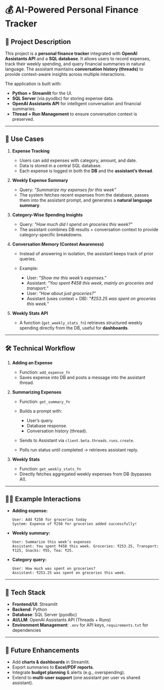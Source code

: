 
# 💰 AI-Powered Personal Finance Tracker

## 📖 Project Description

This project is a **personal finance tracker** integrated with **OpenAI Assistants API** and a **SQL database**.
It allows users to record expenses, track their weekly spending, and query financial summaries in natural language.
The assistant maintains **conversation history (threads)** to provide context-aware insights across multiple interactions.

The application is built with:

* **Python + Streamlit** for the UI.
* **SQL Server** (via pyodbc) for storing expense data.
* **OpenAI Assistants API** for intelligent conversation and financial summaries.
* **Thread + Run Management** to ensure conversation context is preserved.

---

## 🎯 Use Cases

1. **Expense Tracking**

   * Users can add expenses with category, amount, and date.
   * Data is stored in a central SQL database.
   * Each expense is logged in both the **DB** and the **assistant’s thread**.

2. **Weekly Expense Summary**

   * Query: *"Summarize my expenses for this week"*
   * The system fetches recent expenses from the database, passes them into the assistant prompt, and generates a **natural language summary**.

3. **Category-Wise Spending Insights**

   * Query: *"How much did I spend on groceries this week?"*
   * The assistant combines DB results + conversation context to provide category-specific breakdowns.

4. **Conversation Memory (Context Awareness)**

   * Instead of answering in isolation, the assistant keeps track of prior queries.
   * Example:

     * User: *"Show me this week’s expenses."*
     * Assistant: *"You spent ₹458 this week, mainly on groceries and transport."*
     * User: *"How about just groceries?"*
     * Assistant (uses context + DB): *"₹253.25 was spent on groceries this week."*

5. **Weekly Stats API**

   * A function (`get_weekly_stats_fn`) retrieves structured weekly spending directly from the DB, useful for **dashboards**.

---

## 🛠️ Technical Workflow

1. **Adding an Expense**

   * Function: `add_expense_fn`
   * Saves expense into DB and posts a message into the assistant thread.

2. **Summarizing Expenses**

   * Function: `get_summary_fn`
   * Builds a prompt with:

     * User’s query.
     * Database response.
     * Conversation history (thread).
   * Sends to Assistant via `client.beta.threads.runs.create`.
   * Polls run status until completed → retrieves assistant reply.

3. **Weekly Stats**

   * Function: `get_weekly_stats_fn`
   * Directly fetches aggregated weekly expenses from DB (bypasses AI).

---

## 🧑‍💻 Example Interactions

* **Adding expense:**

  ```
  User: Add ₹250 for groceries today  
  System: Expense of ₹250 for groceries added successfully!  
  ```

* **Weekly summary:**

  ```
  User: Summarize this week’s expenses  
  Assistant: You spent ₹458 this week. Groceries: ₹253.25, Transport: ₹125, Snacks: ₹55, Tea: ₹25.  
  ```

* **Category query:**

  ```
  User: How much was spent on groceries?  
  Assistant: ₹253.25 was spent on groceries this week.  
  ```

---

## 🔧 Tech Stack

* **Frontend/UI**: Streamlit
* **Backend**: Python
* **Database**: SQL Server (pyodbc)
* **AI/LLM**: OpenAI Assistants API (Threads + Runs)
* **Environment Management**: `.env` for API keys, `requirements.txt` for dependencies

---

## 🚀 Future Enhancements

* Add **charts & dashboards** in Streamlit.
* Export summaries to **Excel/PDF reports**.
* Integrate **budget planning** & alerts (e.g., overspending).
* Extend to **multi-user support** (one assistant per user vs shared assistant).

